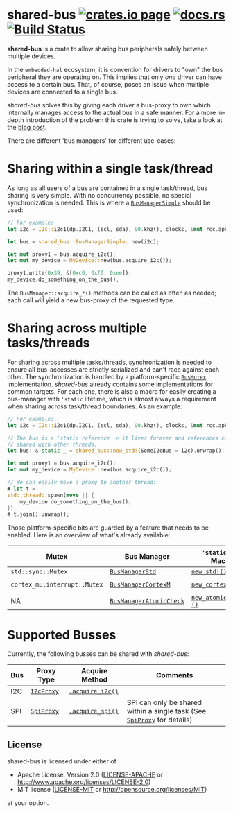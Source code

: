 shared-bus [![crates.io page](http://meritbadge.herokuapp.com/shared-bus)](https://crates.io/crates/shared-bus) [![docs.rs](https://docs.rs/shared-bus/badge.svg)](https://docs.rs/shared-bus) [![Build Status](https://travis-ci.com/Rahix/shared-bus.svg?branch=master)](https://travis-ci.com/Rahix/shared-bus)
==========

**shared-bus** is a crate to allow sharing bus peripherals safely between multiple devices.

In the `embedded-hal` ecosystem, it is convention for drivers to "own" the bus peripheral they
are operating on.  This implies that only _one_ driver can have access to a certain bus.  That,
of course, poses an issue when multiple devices are connected to a single bus.

_shared-bus_ solves this by giving each driver a bus-proxy to own which internally manages
access to the actual bus in a safe manner.  For a more in-depth introduction of the problem
this crate is trying to solve, take a look at the [blog post][blog-post].

There are different 'bus managers' for different use-cases:

# Sharing within a single task/thread
As long as all users of a bus are contained in a single task/thread, bus sharing is very
simple.  With no concurrency possible, no special synchronization is needed.  This is where
a [`BusManagerSimple`] should be used:

```rust
// For example:
let i2c = I2c::i2c1(dp.I2C1, (scl, sda), 90.khz(), clocks, &mut rcc.apb1);

let bus = shared_bus::BusManagerSimple::new(i2c);

let mut proxy1 = bus.acquire_i2c();
let mut my_device = MyDevice::new(bus.acquire_i2c());

proxy1.write(0x39, &[0xc0, 0xff, 0xee]);
my_device.do_something_on_the_bus();
```

The `BusManager::acquire_*()` methods can be called as often as needed; each call will yield
a new bus-proxy of the requested type.

# Sharing across multiple tasks/threads
For sharing across multiple tasks/threads, synchronization is needed to ensure all bus-accesses
are strictly serialized and can't race against each other.  The synchronization is handled by
a platform-specific [`BusMutex`] implementation.  _shared-bus_ already contains some
implementations for common targets.  For each one, there is also a macro for easily creating
a bus-manager with `'static` lifetime, which is almost always a requirement when sharing across
task/thread boundaries.  As an example:

```rust
// For example:
let i2c = I2c::i2c1(dp.I2C1, (scl, sda), 90.khz(), clocks, &mut rcc.apb1);

// The bus is a 'static reference -> it lives forever and references can be
// shared with other threads.
let bus: &'static _ = shared_bus::new_std!(SomeI2cBus = i2c).unwrap();

let mut proxy1 = bus.acquire_i2c();
let mut my_device = MyDevice::new(bus.acquire_i2c());

// We can easily move a proxy to another thread:
# let t =
std::thread::spawn(move || {
    my_device.do_something_on_the_bus();
});
# t.join().unwrap();
```

Those platform-specific bits are guarded by a feature that needs to be enabled.  Here is an
overview of what's already available:

| Mutex | Bus Manager | `'static` Bus Macro | Feature Name |
| --- | --- | --- | --- |
| `std::sync::Mutex` | [`BusManagerStd`] | [`new_std!()`] | `std` |
| `cortex_m::interrupt::Mutex` | [`BusManagerCortexM`] | [`new_cortexm!()`] | `cortex-m` |
| NA | [`BusManagerAtomicCheck`] | [`new_atomic_check!()`] | `cortex-m` |

# Supported Busses
Currently, the following busses can be shared with _shared-bus_:

| Bus | Proxy Type | Acquire Method | Comments |
| --- | --- | --- | --- |
| I2C | [`I2cProxy`] | [`.acquire_i2c()`] | |
| SPI | [`SpiProxy`] | [`.acquire_spi()`] | SPI can only be shared within a single task (See [`SpiProxy`] for details). |


[`.acquire_i2c()`]: https://docs.rs/shared-bus/latest/shared_bus/struct.BusManager.html#method.acquire_i2c
[`.acquire_spi()`]: https://docs.rs/shared-bus/latest/shared_bus/struct.BusManager.html#method.acquire_spi
[`BusManagerCortexM`]: https://docs.rs/shared-bus/latest/shared_bus/type.BusManagerCortexM.html
[`BusManagerSimple`]: https://docs.rs/shared-bus/latest/shared_bus/type.BusManagerSimple.html
[`BusManagerAtomicCheck`]: https://docs.rs/shared-bus/latest/shared_bus/type.BusManagerAtomicCheck.html
[`BusManagerStd`]: https://docs.rs/shared-bus/latest/shared_bus/type.BusManagerStd.html
[`BusMutex`]: https://docs.rs/shared-bus/latest/shared_bus/trait.BusMutex.html
[`I2cProxy`]: https://docs.rs/shared-bus/latest/shared_bus/struct.I2cProxy.html
[`SpiProxy`]: https://docs.rs/shared-bus/latest/shared_bus/struct.SpiProxy.html
[`new_cortexm!()`]: https://docs.rs/shared-bus/latest/shared_bus/macro.new_cortexm.html
[`new_atomic_check!()`]: https://docs.rs/shared-bus/latest/shared_bus/macro.new_atomic_check.html
[`new_std!()`]: https://docs.rs/shared-bus/latest/shared_bus/macro.new_std.html
[blog-post]: https://blog.rahix.de/001-shared-bus

## License
shared-bus is licensed under either of

 * Apache License, Version 2.0 ([LICENSE-APACHE](LICENSE-APACHE) or http://www.apache.org/licenses/LICENSE-2.0)
 * MIT license ([LICENSE-MIT](LICENSE-MIT) or http://opensource.org/licenses/MIT)

at your option.
